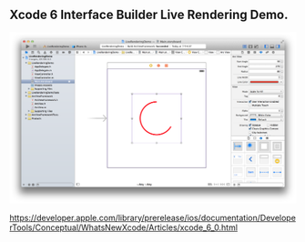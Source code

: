 Xcode 6 Interface Builder Live Rendering Demo.
-------------

![ScreenShot](https://raw.githubusercontent.com/c0ming/LiveRenderingDemo/master/ScreenShot.png)

https://developer.apple.com/library/prerelease/ios/documentation/DeveloperTools/Conceptual/WhatsNewXcode/Articles/xcode_6_0.html
